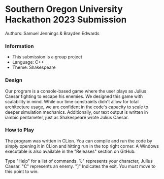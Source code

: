 # Southern Oregon University Hackathon 2023 Submission

Authors: Samuel Jennings & Brayden Edwards


### Information
* This submission is a group project
* Language: C++
* Theme: Shakespeare

### Design
Our program is a console-based game where the user plays as Julius Caesar fighting to escape his enemies. We designed this game with scalability in mind. While our time constraints didn't allow for total architecture usage, we are confident in the code's capacity to scale to deeper simulation mechanics. Additionally, our text output is written in iambic pentameter, just as Shakespeare wrote Julius Caesar. 

### How to Play
The program was written in CLion. You can compile and run the code by simply opening it in CLion and hitting run in the top right corner. A Windows executable is also available in the "Releases" section on GitHub.

Type "Help" for a list of commands. "J" represents your character, Julius Caesar. "C" represents an enemy. "]" Indicates the exit. You must move to this point to win.

